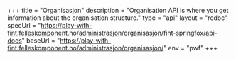 +++
title = "Organisasjon"
description = "Organisation API is where you get information about the organisation structure."
type = "api"
layout = "redoc"
specUrl = "https://play-with-fint.felleskomponent.no/administrasjon/organisasjon/fint-springfox/api-docs"
baseUrl = "https://play-with-fint.felleskomponent.no/administrasjon/organisasjon/"
env = "pwf"
+++
